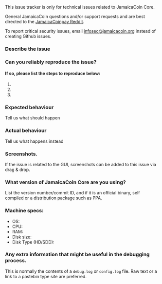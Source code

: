 <!--- Remove sections that do not apply -->

This issue tracker is only for technical issues related to JamaicaCoin Core.

General JamaicaCoin questions and/or support requests and are best directed to the [JamaicaCoinpay Reddit](https://www.reddit.com/r/jamaicacoinpay/).

To report critical security issues, email infosec@jamaicacoin.org instead of creating Github issues.

### Describe the issue

### Can you reliably reproduce the issue?
#### If so, please list the steps to reproduce below:
1.
2.
3.

### Expected behaviour
Tell us what should happen

### Actual behaviour
Tell us what happens instead

### Screenshots.
If the issue is related to the GUI, screenshots can be added to this issue via drag & drop.

### What version of JamaicaCoin Core are you using?
List the version number/commit ID, and if it is an official binary, self compiled or a distribution package such as PPA.

### Machine specs:
- OS:
- CPU:
- RAM:
- Disk size:
- Disk Type (HD/SDD):

### Any extra information that might be useful in the debugging process.
This is normally the contents of a `debug.log` or `config.log` file. Raw text or a link to a pastebin type site are preferred.
